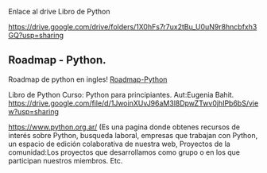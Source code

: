 
Enlace al drive 
Libro de Python

 https://drive.google.com/drive/folders/1X0hFs7r7ux2tBu_U0uN9r8hncbfxh3GQ?usp=sharing

 ## Roadmap - Python.
 Roadmap de python en ingles! [Roadmap-Python](https://data-flair.training/blogs/how-to-become-a-python-developer/)

Libro de Python
Curso: Python para principiantes. Aut:Eugenia Bahit.
https://drive.google.com/file/d/1JwoinXUvJ96aM3l8DpwZTwv0jhIPb6bS/view?usp=sharing


https://www.python.org.ar/ (Es una pagina donde obtenes recursos de interés sobre Python, busqueda laboral, empresas que trabajan con Python, un espacio de edición colaborativa de nuestra web, Proyectos de la comunidad:Los proyectos que desarrollamos como grupo o en los que participan nuestros miembros. Etc.
